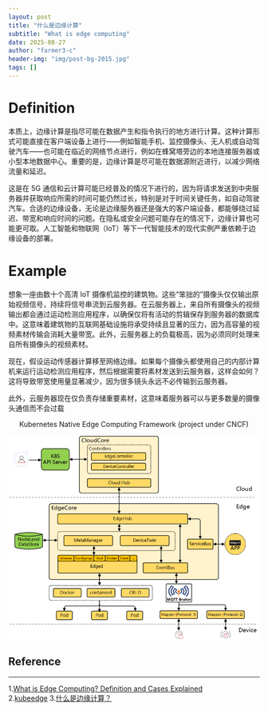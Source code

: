 ```yaml
---
layout: post
title: "什么是边缘计算"
subtitle: "What is edge computing"
date: 2025-08-27
author: "farmer3-c"
header-img: "img/post-bg-2015.jpg"
tags: []
---
```

# Definition   
本质上，边缘计算是指尽可能在数据产生和指令执行的地方进行计算。这种计算形式可能直接在客户端设备上进行——例如智能手机、监控摄像头、无人机或自动驾驶汽车——也可能在临近的网络节点进行，例如在蜂窝塔旁边的本地连接服务器或小型本地数据中心。重要的是，边缘计算是尽可能在数据源附近进行，以减少网络流量和延迟。

这是在 5G 通信和云计算可能已经普及的情况下进行的，因为将请求发送到中央服务器并获取响应所需的时间可能仍然过长，特别是对于时间关键任务，如自动驾驶汽车。合适的边缘设备，无论是边缘服务器还是强大的客户端设备，都能够绕过延迟、带宽和响应时间的问题。在隐私或安全问题可能存在的情况下，边缘计算也可能更可取。人工智能和物联网（IoT）等下一代智能技术的现代实例严重依赖于边缘设备的部署。

# Example  
想象一座由数十个高清 IoT 摄像机监控的建筑物。这些“笨拙的”摄像头仅仅输出原始视频信号，持续将信号串流到云服务器。在云服务器上，来自所有摄像头的视频输出都会通过运动检测应用程序，以确保仅将有活动的剪辑保存到服务器的数据库中。这意味着建筑物的互联网基础设施将承受持续且显著的压力，因为高容量的视频素材传输会消耗大量带宽。此外，云服务器上的负载极高，因为必须同时处理来自所有摄像头的视频素材。

现在，假设运动传感器计算移至网络边缘。如果每个摄像头都使用自己的内部计算机来运行运动检测应用程序，然后根据需要将素材发送到云服务器，这样会如何？这将导致带宽使用量显著减少，因为很多镜头永远不必传输到云服务器。

此外，云服务器现在仅负责存储重要素材，这意味着服务器可以与更多数量的摄像头通信而不会过载

<center>
Kubernetes Native Edge Computing Framework (project under CNCF)</center>

![kube](/img/in-post/kubeedge_arch.png)

## Reference
***
1.[What is Edge Computing? Definition and Cases Explained](https://www.gigabyte.com/Article/living-on-the-edge)  
2.[kubeedge](https://github.com/kubeedge/kubeedge/tree/master)
3.[什么是边缘计算？](https://www.cloudflare.com/zh-cn/learning/serverless/glossary/what-is-edge-computing/)
